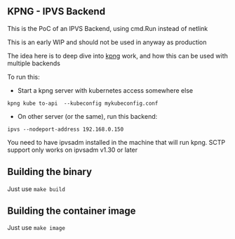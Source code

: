 ## KPNG - IPVS Backend

This is the PoC of an IPVS Backend, using cmd.Run instead of netlink

This is an early WIP and should not be used in anyway as production

The idea here is to deep dive into [kpng](https://github.com/kubernetes-sigs/kpng) 
work, and how this can be used with multiple backends

To run this:

* Start a kpng server with kubernetes access somewhere else
```
kpng kube to-api  --kubeconfig mykubeconfig.conf
```

* On other server (or the same), run this backend:
```
ipvs --nodeport-address 192.168.0.150
```

You need to have ipvsadm installed in the machine that will run kpng.
SCTP support only works on ipvsadm v1.30 or later

## Building the binary

Just use `make build`

## Building the container image

Just use `make image`

